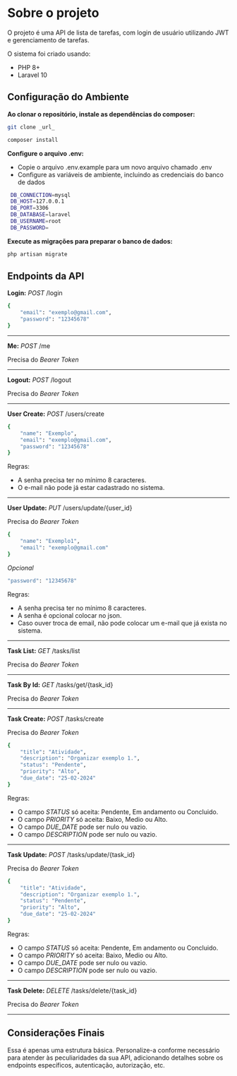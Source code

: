 # Sobre o projeto

O projeto é uma API de lista de tarefas, com login de usuário utilizando JWT e gerenciamento de tarefas.

O sistema foi criado usando:

* PHP 8+
* Laravel 10

## Configuração do Ambiente

**Ao clonar o repositório, instale as dependências do composer:**
```bash
git clone _url_
```
```bash
composer install
```

**Configure o arquivo .env:**
* Copie o arquivo .env.example para um novo arquivo chamado .env
* Configure as variáveis de ambiente, incluindo as credenciais do banco de dados
```bash
 DB_CONNECTION=mysql
 DB_HOST=127.0.0.1
 DB_PORT=3306
 DB_DATABASE=laravel
 DB_USERNAME=root
 DB_PASSWORD=
```

**Execute as migrações para preparar o banco de dados:**
```bash
php artisan migrate
```

## Endpoints da API

**Login:** *POST* /login
```bash
{
	"email": "exemplo@gmail.com",
	"password": "12345678"
}
```
---

**Me:** *POST* /me

Precisa do *Bearer Token*

---

**Logout:** *POST* /logout

Precisa do *Bearer Token*

---

**User Create:** *POST* /users/create
```bash
{
	"name": "Exemplo",
	"email": "exemplo@gmail.com",
	"password": "12345678"
}
```
Regras:

* A senha precisa ter no mínimo 8 caracteres.
* O e-mail não pode já estar cadastrado no sistema.

---

**User Update:** *PUT* /users/update/{user_id}

Precisa do *Bearer Token*
```bash
{
	"name": "Exemplo1",
	"email": "exemplo@gmail.com"
}
```
*Opcional*
```bash
"password": "12345678"
```
Regras:

* A senha precisa ter no mínimo 8 caracteres.
* A senha é opcional colocar no json.
* Caso ouver troca de email, não pode colocar um e-mail que já exista no sistema.
---

**Task List:** *GET* /tasks/list

Precisa do *Bearer Token*

---

**Task By Id:** *GET* /tasks/get/{task_id}

Precisa do *Bearer Token*

---

**Task Create:** *POST* /tasks/create

Precisa do *Bearer Token*
```bash
{
	"title": "Atividade",
	"description": "Organizar exemplo 1.",
	"status": "Pendente",
	"priority": "Alto",
	"due_date": "25-02-2024"
}
```
Regras:

* O campo *STATUS* só aceita: Pendente, Em andamento ou Concluido.
* O campo *PRIORITY* só aceita: Baixo, Medio ou Alto.
* O campo *DUE_DATE* pode ser nulo ou vazio.
* O campo *DESCRIPTION* pode ser nulo ou vazio.
---

**Task Update:** *POST* /tasks/update/{task_id}

Precisa do *Bearer Token*
```bash
{
	"title": "Atividade",
	"description": "Organizar exemplo 1.",
	"status": "Pendente",
	"priority": "Alto",
	"due_date": "25-02-2024"
}
```
Regras:

* O campo *STATUS* só aceita: Pendente, Em andamento ou Concluido.
* O campo *PRIORITY* só aceita: Baixo, Medio ou Alto.
* O campo *DUE_DATE* pode ser nulo ou vazio.
* O campo *DESCRIPTION* pode ser nulo ou vazio.
---

**Task Delete:** *DELETE* /tasks/delete/{task_id}

Precisa do *Bearer Token*

---
## Considerações Finais

Essa é apenas uma estrutura básica. Personalize-a conforme necessário para atender às peculiaridades da sua API, adicionando detalhes sobre os endpoints específicos, autenticação, autorização, etc.